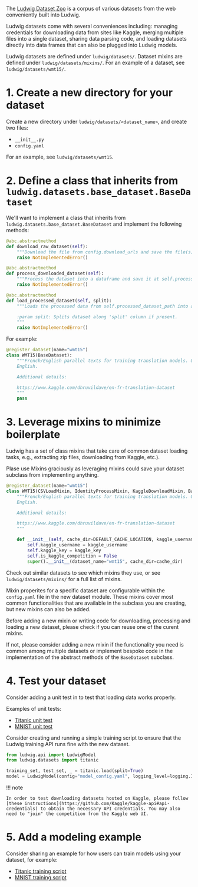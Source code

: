 The [Ludwig Dataset Zoo](../../user_guide/datasets/dataset_zoo) is a corpus of various datasets from the web
conveniently built into Ludwig.

Ludwig datasets come with several conveniences including: managing credentials for downloading data from sites like
Kaggle, merging multiple files into a single dataset, sharing data parsing code, and loading datasets directly into data
frames that can also be plugged into Ludwig models.

Ludwig datasets are defined under `ludwig/datasets/`.
Dataset mixins are defined under `ludwig/datasets/mixins/`.
For an example of a dataset, see `ludwig/datasets/wmt15/`.

# 1. Create a new directory for your dataset

Create a new directory under `ludwig/datasets/<dataset_name>`, and create two files:

- `__init__.py`
- `config.yaml`

For an example, see `ludwig/datasets/wmt15`.

# 2. Define a class that inherits from `ludwig.datasets.base_dataset.BaseDataset`

We'll want to implement a class that inherits from `ludwig.datasets.base_dataset.BaseDataset` and implement the
following methods:

```python
@abc.abstractmethod
def download_raw_dataset(self):
    """Download the file from config.download_urls and save the file(s) as self.raw_dataset_path."""
    raise NotImplementedError()

@abc.abstractmethod
def process_downloaded_dataset(self):
    """Process the dataset into a dataframe and save it at self.processed_dataset_path."""
    raise NotImplementedError()

@abc.abstractmethod
def load_processed_dataset(self, split):
    """Loads the processed data from self.processed_dataset_path into a Pandas DataFrame in memory.

    :param split: Splits dataset along 'split' column if present.
    """
    raise NotImplementedError()
```

For example:

```python
@register_dataset(name="wmt15")
class WMT15(BaseDataset):
    """French/English parallel texts for training translation models. Over 22.5 million sentences in French and
    English.

    Additional details:

    https://www.kaggle.com/dhruvildave/en-fr-translation-dataset
    """
    pass
```

# 3. Leverage mixins to minimize boilerplate

Ludwig has a set of class mixins that take care of common dataset loading tasks, e.g., extracting zip files, downloading
from Kaggle, etc.).

Plase use Mixins graciously as leveraging mixins could save your dataset subclass from implementing anything.

```python
@register_dataset(name="wmt15")
class WMT15(CSVLoadMixin, IdentityProcessMixin, KaggleDownloadMixin, BaseDataset):
    """French/English parallel texts for training translation models. Over 22.5 million sentences in French and
    English.

    Additional details:

    https://www.kaggle.com/dhruvildave/en-fr-translation-dataset
    """

    def __init__(self, cache_dir=DEFAULT_CACHE_LOCATION, kaggle_username=None, kaggle_key=None):
        self.kaggle_username = kaggle_username
        self.kaggle_key = kaggle_key
        self.is_kaggle_competition = False
        super().__init__(dataset_name="wmt15", cache_dir=cache_dir)
```

Check out similar datasets to see which mixins they use, or see `ludwig/datasets/mixins/` for a full list of mixins.

Mixin properites for a specific dataset are configurable within the `config.yaml` file in the new dataset module.
These mixins cover most common functionalities that are available in the subclass you are creating, but new mixins can
also be added.

Before adding a new mixin or writing code for downloading, processing and loading a new dataset, please check if you can
reuse one of the curent mixins.

If not, please consider adding a new mixin if the functionality you need is common among multiple datasets or implement
bespoke code in the implementation of the abstract methods of the `BaseDataset` subclass.

# 4. Test your dataset

Consider adding a unit test in to test that loading data works properly.

Examples of unit tests:

- [Titanic unit test](https://github.com/ludwig-ai/ludwig/tree/master/tests/ludwig/datasets/titanic/test_titanic_workflow.py)
- [MNIST unit test](https://github.com/ludwig-ai/ludwig/blob/master/tests/ludwig/datasets/mnist/test_mnist_workflow.py)

Consider creating and running a simple training script to ensure that the Ludwig training API runs fine with the new
dataset.

```python
from ludwig.api import LudwigModel
from ludwig.datasets import titanic

training_set, test_set, _ = titanic.load(split=True)
model = LudwigModel(config="model_config.yaml", logging_level=logging.INFO)
```

!!! note

    In order to test downloading datasets hosted on Kaggle, please follow [these instructions](https://github.com/Kaggle/kaggle-api#api-credentials) to obtain the necessary API credentials. You may also need to "join" the competition from the Kaggle web UI.

# 5. Add a modeling example

Consider sharing an example for how users can train models using your dataset, for example:

- [Titanic training script](https://github.com/ludwig-ai/ludwig/tree/master/examples/titanic/simple_model_training.py)
- [MNIST training script](https://github.com/ludwig-ai/ludwig/tree/master/examples/mnist/simple_model_training.py)
